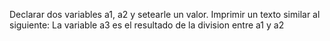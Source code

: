 Declarar dos variables 
a1, a2 y setearle un valor.
Imprimir un texto similar al siguiente:
La variable a3 es el resultado de la division entre a1 y a2
